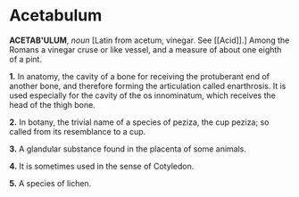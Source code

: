 # Acetabulum

**ACETAB'ULUM**, _noun_ \[Latin from acetum, vinegar. See [[Acid]].\] Among the Romans a vinegar cruse or like vessel, and a measure of about one eighth of a pint.

**1.** In anatomy, the cavity of a bone for receiving the protuberant end of another bone, and therefore forming the articulation called enarthrosis. It is used especially for the cavity of the os innominatum, which receives the head of the thigh bone.

**2.** In botany, the trivial name of a species of peziza, the cup peziza; so called from its resemblance to a cup.

**3.** A glandular substance found in the placenta of some animals.

**4.** It is sometimes used in the sense of Cotyledon.

**5.** A species of lichen.